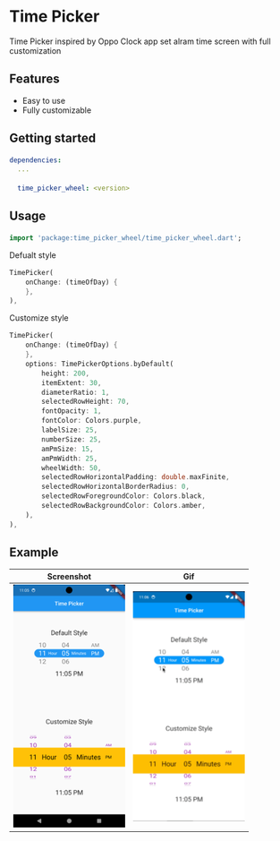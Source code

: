 # Time Picker

Time Picker inspired by Oppo Clock app set alram time screen with full customization

## Features

* Easy to use
* Fully customizable

## Getting started

```yaml
dependencies:
  ...

  time_picker_wheel: <version>

```

## Usage

```dart
import 'package:time_picker_wheel/time_picker_wheel.dart';
```

Defualt style

```dart
TimePicker(
    onChange: (timeOfDay) {
    },
),
```

Customize style

```dart
TimePicker(
    onChange: (timeOfDay) {
    },
    options: TimePickerOptions.byDefault(
        height: 200,
        itemExtent: 30,
        diameterRatio: 1,
        selectedRowHeight: 70,
        fontOpacity: 1,
        fontColor: Colors.purple,
        labelSize: 25,
        numberSize: 25,
        amPmSize: 15,
        amPmWidth: 25,
        wheelWidth: 50,
        selectedRowHorizontalPadding: double.maxFinite,
        selectedRowHorizontalBorderRadius: 0,
        selectedRowForegroundColor: Colors.black,
        selectedRowBackgroundColor: Colors.amber,
    ),
),
```

## Example

| Screenshot | Gif |
|------------|-----|
| <img src="https://github.com/burhankhanzada/time_picker_wheel/blob/main/screenshots/example.png" width="200"/> | <img src="https://github.com/burhankhanzada/time_picker_wheel/blob/main/screenshots/example.gif" width="200"/>
